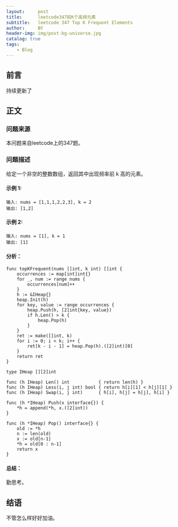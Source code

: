 ```yaml
---
layout:     post
title:      leetcode347前K个高频元素
subtitle:   leetcode 347 Top K Frequent Elements
author:     BY
header-img: img/post-bg-universe.jpg
catalog: true
tags:
    - Blog
---
```



## 前言

持续更新了

## 正文

### 问题来源

本问题来自leetcode上的347题。  

### 问题描述

给定一个非空的整数数组，返回其中出现频率前 k 高的元素。  

#### 示例 1:
```
输入: nums = [1,1,1,2,2,3], k = 2
输出: [1,2]
```

#### 示例 2:
```
输入: nums = [1], k = 1
输出: [1]
```

#### 分析：  
```
func topKFrequent(nums []int, k int) []int {
    occurrences := map[int]int{}
    for _, num := range nums {
        occurrences[num]++
    }
    h := &IHeap{}
    heap.Init(h)
    for key, value := range occurrences {
        heap.Push(h, [2]int{key, value})
        if h.Len() > k {
            heap.Pop(h)
        }
    }
    ret := make([]int, k)
    for i := 0; i < k; i++ {
        ret[k - i - 1] = heap.Pop(h).([2]int)[0]
    }
    return ret
}

type IHeap [][2]int

func (h IHeap) Len() int           { return len(h) }
func (h IHeap) Less(i, j int) bool { return h[i][1] < h[j][1] }
func (h IHeap) Swap(i, j int)      { h[i], h[j] = h[j], h[i] }

func (h *IHeap) Push(x interface{}) {
    *h = append(*h, x.([2]int))
}

func (h *IHeap) Pop() interface{} {
    old := *h
    n := len(old)
    x := old[n-1]
    *h = old[0 : n-1]
    return x
}
```

#### 总结：
勤思考。  

## 结语
不管怎么样好好加油。
